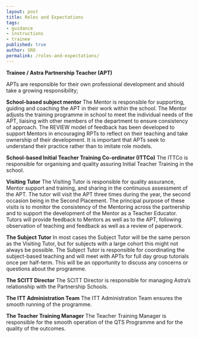 ```yaml
---
layout: post
title: Roles and Expectations
tags:
- guidance
- instructions
- trainee
published: true
author: SRO
permalink: /roles-and-expectations/
---
```

<strong>Trainee / Astra Partnership Teacher (APT)</strong>

APTs are responsible for their own professional development and should take a growing responsibility; 

<strong>School-based subject mentor</strong>
The Mentor is responsible for supporting, guiding and coaching the APT in their work within the school. The Mentor adjusts the training programme in school to meet the individual needs of the APT, liaising with other members of the department to ensure consistency of approach. 
The REVIEW model of feedback has been developed to support Mentors in encouraging RPTs to reflect on their teaching and take ownership of their development. It is important that APTs seek to understand their practice rather than to imitate role models.

<strong>School-based Initial Teacher Training Co-ordinator (ITTCo)</strong>
The ITTCo is responsible for organising and quality assuring Initial Teacher Training in the school. 


<strong>Visiting Tutor</strong>
The Visiting Tutor is responsible for quality assurance, Mentor support and training, and sharing in the continuous assessment of the APT.  The tutor will visit the APT three times during the year, the second occasion being in the Second Placement. The principal purpose of these visits is to monitor the consistency of the Mentoring across the partnership and to support the development of the Mentor as a Teacher Educator.  Tutors will provide feedback to Mentors as well as to the APT, following observation of teaching and feedback as well as a review of paperwork.

<strong>The Subject Tutor</strong>
In most cases the Subject Tutor will be the same person as the Visiting Tutor, but for subjects with a large cohort this might not always be possible. The Subject Tutor is responsible for coordinating the subject-based teaching and will meet with APTs for full day group tutorials once per half-term. This will be an opportunity to discuss any concerns or questions about the programme.


<strong>The SCITT Director</strong>
The SCITT Director is responsible for managing Astra’s relationship with the Partnership Schools.

<strong>The ITT Administration Team</strong>
The ITT Administration Team ensures the smooth running of the programme.

<strong>The Teacher Training Manager</strong>
The Teacher Training Manager is responsible for the smooth operation of the QTS Programme and for the quality of the outcomes.
